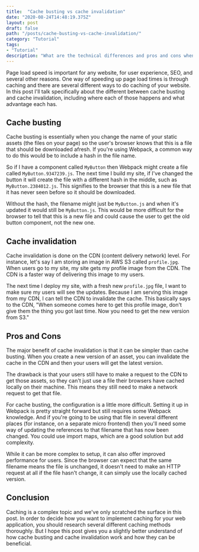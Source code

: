 ```yaml
---
title:  "Cache busting vs cache invalidation"
date: "2020-08-24T14:48:19.375Z"
layout: post
draft: false
path: "/posts/cache-busting-vs-cache-invalidation/"
category: "Tutorial"
tags:
- "Tutorial"
description: "What are the technical differences and pros and cons when comparing cache busting and cache invalidation from a CDN?"
---
```


Page load speed is important for any website, for user experience, SEO, and several other reasons. One way of speeding up page load times is through caching and there are several different ways to do caching of your website. In this post I'll talk specifically about the different between cache busting and cache invalidation, including where each of those happens and what advantage each has.

## Cache busting

Cache busting is essentially when you change the name of your static assets (the files on your page) so the user's browser knows that this is a file that should be downloaded afresh. If you're using Webpack, a common way to do this would be to include a hash in the file name.

So if I have a component called `MyButton` then Webpack might create a file called `MyButton.9347239.js`. The next time I build my site, if I've changed the button it will create the file with a different hash in the middle, such as `MyButton.2384012.js`. This signifies to the browser that this is a new file that it has never seen before so it should be downloaded.

Without the hash, the filename might just be `MyButton.js` and when it's updated it would still be `MyButton.js`. This would be more difficult for the browser to tell that this is a new file and could cause the user to get the old button component, not the new one.

## Cache invalidation

Cache invalidation is done on the CDN (content delivery network) level. For instance, let's say I am storing an image in AWS S3 called `profile.jpg`. When users go to my site, my site gets my profile image from the CDN. The CDN is a faster way of delivering this image to my users.

The next time I deploy my site, with a fresh new `profile.jpg` file, I want to make sure my users will see the updates. Because I am serving this image from my CDN, I can tell the CDN to invalidate the cache. This basically says to the CDN, "When someone comes here to get this profile image, don't give them the thing you got last time. Now you need to get the new version from S3."

## Pros and Cons

The major benefit of cache invalidation is that it can be simpler than cache busting. When you create a new version of an asset, you can invalidate the cache in the CDN and then your users will get the latest version.

The drawback is that your users still have to make a request to the CDN to get those assets, so they can't just use a file their browsers have cached locally on their machine. This means they still need to make a network request to get that file.

For cache busting, the configuration is a little more difficult. Setting it up in Webpack is pretty straight forward but still requires some Webpack knowledge. And if you're going to be using that file in several different places (for instance, on a separate micro frontend) then you'll need some way of updating the references to that filename that has now been changed. You could use import maps, which are a good solution but add complexity.

While it can be more complex to setup, it can also offer improved performance for users. Since the browser can expect that the same filename means the file is unchanged, it doesn't need to make an HTTP request at all if the file hasn't change, it can simply use the locally cached version.

## Conclusion

Caching is a complex topic and we've only scratched the surface in this post. In order to decide how you want to implement caching for your web application, you should research several different caching methods thoroughly. But I hope this post gives you a slightly better understand of how cache busting and cache invalidation work and how they can be beneficial.
